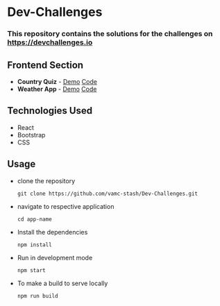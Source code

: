 # Dev-Challenges

### This repository contains the solutions for the challenges on https://devchallenges.io


## Frontend Section
  - <b>Country Quiz</b> - [Demo](http://violet-screw.surge.sh/)  [Code](https://github.com/vamc-stash/Dev-Challenges/tree/master/country-quiz)
  - <b>Weather App</b> - [Demo](http://last-news.surge.sh/)  [Code](https://github.com/vamc-stash/Dev-Challenges/tree/master/weather-app)

## Technologies Used
  - React
  - Bootstrap
  - CSS

## Usage
  - clone the repository
    ```
    git clone https://github.com/vamc-stash/Dev-Challenges.git
    ```
  - navigate to respective application
    ```
    cd app-name
    ```
  - Install the dependencies
    ```
    npm install
    ```
  - Run in development mode
    ```
    npm start
    ```
  - To make a build to serve locally
    ```
    npm run build
    ```
